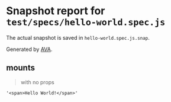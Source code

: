 # Snapshot report for `test/specs/hello-world.spec.js`

The actual snapshot is saved in `hello-world.spec.js.snap`.

Generated by [AVA](https://ava.li).

## mounts

> with no props

    '<span>Hello World!</span>'
